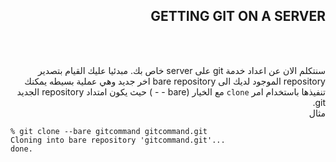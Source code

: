 
<div dir="rtl" align="right" >

## GETTING GIT ON A SERVER

</br></br>

سنتكلم الان عن اعداد خدمة git على server خاص بك. مبدئيا عليك القيام بتصدير repository الموجود لديك الى bare repository اخر جديد وهي عملية بسيطه يمكنك تنفيذها باستخدام امر `clone` مع الخيار (bare - - ) حيث يكون امتداد repository الجديد git. 
</br>
مثال 

<div dir="ltr" align="left">

```
% git clone --bare gitcommand gitcommand.git
Cloning into bare repository 'gitcommand.git'...
done.

```
</div>


</div>
